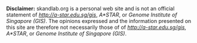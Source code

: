 **Disclaimer:** skandlab.org is a personal web site and is not an official statement of *http://a-star.edu.sg/gis*, *A\*STAR*, or *Genome Institute of Singapore (GIS)*. The opinions expressed and the information presented on this site are therefore not necessarily those of of *http://a-star.edu.sg/gis*, *A\*STAR*, or *Genome Institute of Singapore (GIS)*.